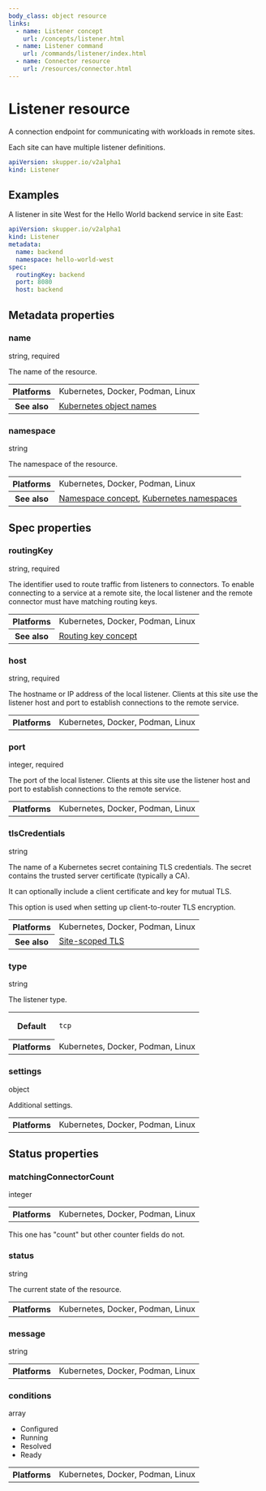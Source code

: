 ```yaml
---
body_class: object resource
links:
  - name: Listener concept
    url: /concepts/listener.html
  - name: Listener command
    url: /commands/listener/index.html
  - name: Connector resource
    url: /resources/connector.html
---
```


# Listener resource

<section>

A connection endpoint for communicating with workloads in remote
sites.

Each site can have multiple listener definitions.

~~~ yaml
apiVersion: skupper.io/v2alpha1
kind: Listener
~~~

</section>

<section>

## Examples

A listener in site West for the Hello World backend service
in site East:

~~~ yaml
apiVersion: skupper.io/v2alpha1
kind: Listener
metadata:
  name: backend
  namespace: hello-world-west
spec:
  routingKey: backend
  port: 8080
  host: backend
~~~

</section>

<section class="attributes">

## Metadata properties

<div class="attribute">

<div class="attribute-heading"><h3 id="metadata-name">name</h3><div>string, required</div></div>

The name of the resource.

<table class="fields"><tr><th>Platforms</th><td>Kubernetes, Docker, Podman, Linux</td><tr><th>See also</th><td><a href="https://kubernetes.io/docs/concepts/overview/working-with-objects/names/">Kubernetes object names</a></td></table>

</div>

<div class="attribute">

<div class="attribute-heading"><h3 id="metadata-namespace">namespace</h3><div>string</div></div>

The namespace of the resource.

<table class="fields"><tr><th>Platforms</th><td>Kubernetes, Docker, Podman, Linux</td><tr><th>See also</th><td><a href="/concepts/namespace.html">Namespace concept</a>, <a href="https://kubernetes.io/docs/concepts/overview/working-with-objects/namespaces/">Kubernetes namespaces</a></td></table>

</div>

</section>

<section class="attributes">

## Spec properties

<div class="attribute">

<div class="attribute-heading"><h3 id="spec-routingkey">routingKey</h3><div>string, required</div></div>

The identifier used to route traffic from listeners to
connectors.  To enable connecting to a service at a
remote site, the local listener and the remote connector
must have matching routing keys.

<table class="fields"><tr><th>Platforms</th><td>Kubernetes, Docker, Podman, Linux</td><tr><th>See also</th><td><a href="/concepts/routing-key.html">Routing key concept</a></td></table>

</div>

<div class="attribute">

<div class="attribute-heading"><h3 id="spec-host">host</h3><div>string, required</div></div>

The hostname or IP address of the local listener.  Clients
at this site use the listener host and port to
establish connections to the remote service.

<table class="fields"><tr><th>Platforms</th><td>Kubernetes, Docker, Podman, Linux</td></table>

</div>

<div class="attribute">

<div class="attribute-heading"><h3 id="spec-port">port</h3><div>integer, required</div></div>

The port of the local listener.  Clients at this site use
the listener host and port to establish connections to
the remote service.

<table class="fields"><tr><th>Platforms</th><td>Kubernetes, Docker, Podman, Linux</td></table>

</div>

<div class="attribute">

<div class="attribute-heading"><h3 id="spec-tlscredentials">tlsCredentials</h3><div>string</div></div>

The name of a Kubernetes secret containing TLS
credentials.  The secret contains the trusted server
certificate (typically a CA).

It can optionally include a client certificate and key for
mutual TLS.

This option is used when setting up client-to-router TLS
encryption.

<table class="fields"><tr><th>Platforms</th><td>Kubernetes, Docker, Podman, Linux</td><tr><th>See also</th><td><a href="">Site-scoped TLS</a></td></table>

</div>

<div class="attribute">

<div class="attribute-heading"><h3 id="spec-type">type</h3><div>string</div></div>

The listener type.

<table class="fields"><tr><th>Default</th><td><p><code>tcp</code></p>
</td><tr><th>Platforms</th><td>Kubernetes, Docker, Podman, Linux</td></table>

</div>

<div class="attribute">

<div class="attribute-heading"><h3 id="spec-settings">settings</h3><div>object</div></div>

Additional settings.

<table class="fields"><tr><th>Platforms</th><td>Kubernetes, Docker, Podman, Linux</td></table>

</div>

</section>

<section class="attributes">

## Status properties

<div class="attribute">

<div class="attribute-heading"><h3 id="status-matchingconnectorcount">matchingConnectorCount</h3><div>integer</div></div>

<table class="fields"><tr><th>Platforms</th><td>Kubernetes, Docker, Podman, Linux</td></table>

<section class="notes">

This one has "count" but other counter fields do not.

</section>

</div>

<div class="attribute">

<div class="attribute-heading"><h3 id="status-status">status</h3><div>string</div></div>

The current state of the resource.

<table class="fields"><tr><th>Platforms</th><td>Kubernetes, Docker, Podman, Linux</td></table>

</div>

<div class="attribute">

<div class="attribute-heading"><h3 id="status-message">message</h3><div>string</div></div>

<table class="fields"><tr><th>Platforms</th><td>Kubernetes, Docker, Podman, Linux</td></table>

</div>

<div class="attribute">

<div class="attribute-heading"><h3 id="status-conditions">conditions</h3><div>array</div></div>

- Configured
- Running
- Resolved
- Ready

<table class="fields"><tr><th>Platforms</th><td>Kubernetes, Docker, Podman, Linux</td></table>

</div>

</section>
